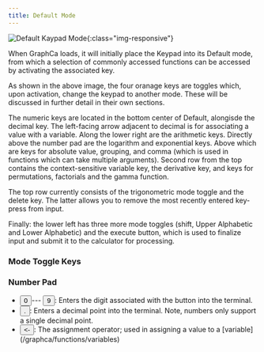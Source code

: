 ```yaml
---
title: Default Mode
---
```


![Default Kaypad Mode](/graphca/assets/img/keypad/default.png){:class="img-responsive"}

When GraphCa loads, it will initially place the Keypad into its Default mode, from which a selection of commonly accessed functions can be accessed by activating the associated key. 

As shown in the above image, the four oranage keys are toggles which, upon activation, change the keypad to another mode. These will be discussed in further detail in their own sections.

The numeric keys are located in the bottom center of Default, alongisde the decimal key. The left-facing arrow adjacent to decimal is for associating a value with a variable. Along the lower right are the arithmetic keys. Directly above the number pad are the logarithm and exponential keys. Above which are keys for absolute value, grouping, and comma (which is used in functions which can take multiple arguments). Second row from the top contains the context-sensitive variable key, the derivative key, and keys for permutations, factorials and the gamma function.

The top row currently consists of the trigonometric mode toggle and the delete key. The latter allows you to remove the most recently entered key-press from input.

Finally: the lower left has three more mode toggles (shift, Upper Alphabetic and Lower Alphabetic) and the execute button, which is used to finalize input and submit it to the calculator for processing.


### Mode Toggle Keys

### Number Pad

- <button class='default'>
    <div class='primary'>
      <span>0</span>
    </div>
  </button>---
  <button class='default'>
    <div class='primary'>
      <span>9</span>
    </div>
  </button>: Enters the digit associated with the button into the terminal.
- <button class='default'>
    <div class='primary'>
      <span>.</span>
    </div>
  </button>: Enters a decimal point into the terminal. Note, numbers only support a single decimal point.
- <button class='default'>
    <div class='primary'>
      <span>&lt;-</span>
    </div>
  </button>: The assignment operator; used in assigning a value to a [variable](/graphca/functions/variables)

